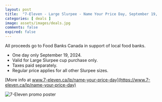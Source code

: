```yaml
---
layout: post
title:  "7-Eleven - Large Slurpee - Name Your Price Day, September 19, 2024"
categories: [ deals ]
image: assets/images/deals.jpg
comments: false
expired: false
---
```


All proceeds go to Food Banks Canada in support of local food banks.

- One day only September 19, 2024. 
- Valid for Large Slurpee cup purchase only. 
- Taxes paid separately. 
- Regular price applies for all other Slurpee sizes. 

[More info at www.7-eleven.ca/lp/name-your-price-day](https://www.7-eleven.ca/lp/name-your-price-day)

![7-Eleven promo poster](https://www.7-eleven.ca/_next/image?url=https%3A%2F%2Fimages.contentstack.io%2Fv3%2Fassets%2Fbltbb619fd5c667ba2d%2Fblt9e9f6da868d7a8f1%2F66bc0d736412437fe9a6cc83%2FNYPD-main-title-v3.png&w=1920&q=75)